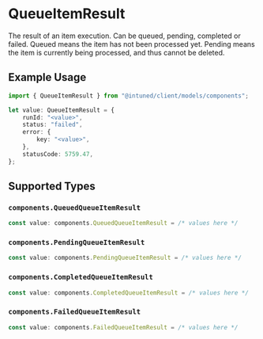 # QueueItemResult

The result of an item execution. Can be queued, pending, completed or failed. Queued means the item has not been processed yet. Pending means the item is currently being processed, and thus cannot be deleted.

## Example Usage

```typescript
import { QueueItemResult } from "@intuned/client/models/components";

let value: QueueItemResult = {
    runId: "<value>",
    status: "failed",
    error: {
        key: "<value>",
    },
    statusCode: 5759.47,
};
```

## Supported Types

### `components.QueuedQueueItemResult`

```typescript
const value: components.QueuedQueueItemResult = /* values here */
```

### `components.PendingQueueItemResult`

```typescript
const value: components.PendingQueueItemResult = /* values here */
```

### `components.CompletedQueueItemResult`

```typescript
const value: components.CompletedQueueItemResult = /* values here */
```

### `components.FailedQueueItemResult`

```typescript
const value: components.FailedQueueItemResult = /* values here */
```

